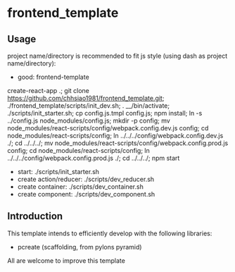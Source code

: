 frontend_template
================

Usage
-----
project name/directory is recommended to fit js style (using dash as project name/directory):

* good: frontend-template

create-react-app .; git clone https://github.com/chhsiao1981/frontend_template.git; ./frontend_template/scripts/init_dev.sh; . __/bin/activate; ./scripts/init_starter.sh; cp config.js.tmpl config.js; npm install; ln -s ../config.js node_modules/config.js; mkdir -p config; mv node_modules/react-scripts/config/webpack.config.dev.js config; cd node_modules/react-scripts/config; ln ../../../config/webpack.config.dev.js ./; cd ../../../; mv node_modules/react-scripts/config/webpack.config.prod.js config; cd node_modules/react-scripts/config; ln ../../../config/webpack.config.prod.js ./; cd ../../../; npm start

* start: ./scripts/init_starter.sh
* create action/reducer: ./scripts/dev_reducer.sh
* create container: ./scripts/dev_container.sh
* create component: ./scripts/dev_component.sh

Introduction
-----
This template intends to efficiently develop with the following libraries:

* pcreate (scaffolding, from pylons pyramid)

All are welcome to improve this template
